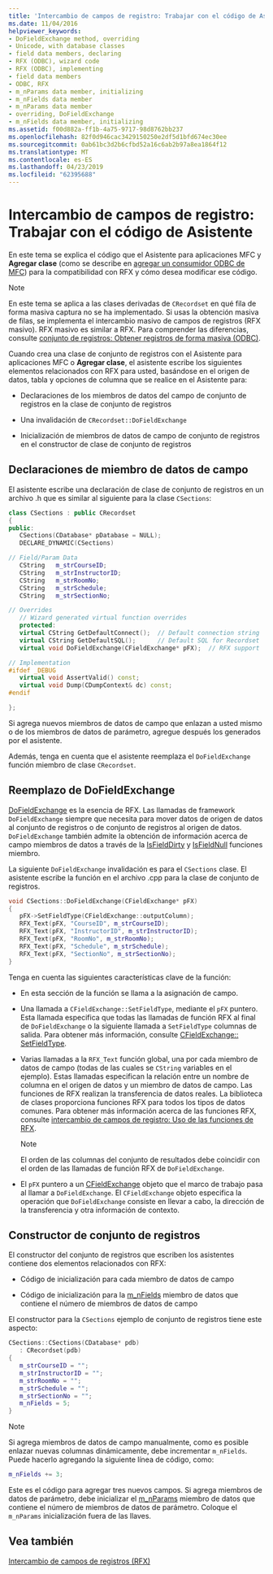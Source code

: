 ```yaml
---
title: 'Intercambio de campos de registro: Trabajar con el código de Asistente'
ms.date: 11/04/2016
helpviewer_keywords:
- DoFieldExchange method, overriding
- Unicode, with database classes
- field data members, declaring
- RFX (ODBC), wizard code
- RFX (ODBC), implementing
- field data members
- ODBC, RFX
- m_nParams data member, initializing
- m_nFields data member
- m_nParams data member
- overriding, DoFieldExchange
- m_nFields data member, initializing
ms.assetid: f00d882a-ff1b-4a75-9717-98d8762bb237
ms.openlocfilehash: 82f0d946cac3429150250e2df5d1bfd674ec30ee
ms.sourcegitcommit: 0ab61bc3d2b6cfbd52a16c6ab2b97a8ea1864f12
ms.translationtype: MT
ms.contentlocale: es-ES
ms.lasthandoff: 04/23/2019
ms.locfileid: "62395688"
---
```

# <a name="record-field-exchange-working-with-the-wizard-code"></a>Intercambio de campos de registro: Trabajar con el código de Asistente

En este tema se explica el código que el Asistente para aplicaciones MFC y **Agregar clase** (como se describe en [agregar un consumidor ODBC de MFC](../../mfc/reference/adding-an-mfc-odbc-consumer.md)) para la compatibilidad con RFX y cómo desea modificar ese código.

> [!NOTE]
>  En este tema se aplica a las clases derivadas de `CRecordset` en qué fila de forma masiva captura no se ha implementado. Si usas la obtención masiva de filas, se implementa el intercambio masivo de campos de registros (RFX masivo). RFX masivo es similar a RFX. Para comprender las diferencias, consulte [conjunto de registros: Obtener registros de forma masiva (ODBC)](../../data/odbc/recordset-fetching-records-in-bulk-odbc.md).

Cuando crea una clase de conjunto de registros con el Asistente para aplicaciones MFC o **Agregar clase**, el asistente escribe los siguientes elementos relacionados con RFX para usted, basándose en el origen de datos, tabla y opciones de columna que se realice en el Asistente para:

- Declaraciones de los miembros de datos del campo de conjunto de registros en la clase de conjunto de registros

- Una invalidación de `CRecordset::DoFieldExchange`

- Inicialización de miembros de datos de campo de conjunto de registros en el constructor de clase de conjunto de registros

##  <a name="_core_the_field_data_member_declarations"></a> Declaraciones de miembro de datos de campo

El asistente escribe una declaración de clase de conjunto de registros en un archivo .h que es similar al siguiente para la clase `CSections`:

```cpp
class CSections : public CRecordset
{
public:
   CSections(CDatabase* pDatabase = NULL);
   DECLARE_DYNAMIC(CSections)

// Field/Param Data
   CString   m_strCourseID;
   CString   m_strInstructorID;
   CString   m_strRoomNo;
   CString   m_strSchedule;
   CString   m_strSectionNo;

// Overrides
   // Wizard generated virtual function overrides
   protected:
   virtual CString GetDefaultConnect();  // Default connection string
   virtual CString GetDefaultSQL();      // Default SQL for Recordset
   virtual void DoFieldExchange(CFieldExchange* pFX);  // RFX support

// Implementation
#ifdef _DEBUG
   virtual void AssertValid() const;
   virtual void Dump(CDumpContext& dc) const;
#endif

};
```

Si agrega nuevos miembros de datos de campo que enlazan a usted mismo o de los miembros de datos de parámetro, agregue después los generados por el asistente.

Además, tenga en cuenta que el asistente reemplaza el `DoFieldExchange` función miembro de clase `CRecordset`.

##  <a name="_core_the_dofieldexchange_override"></a> Reemplazo de DoFieldExchange

[DoFieldExchange](../../mfc/reference/crecordset-class.md#dofieldexchange) es la esencia de RFX. Las llamadas de framework `DoFieldExchange` siempre que necesita para mover datos de origen de datos al conjunto de registros o de conjunto de registros al origen de datos. `DoFieldExchange` también admite la obtención de información acerca de campo miembros de datos a través de la [IsFieldDirty](../../mfc/reference/crecordset-class.md#isfielddirty) y [IsFieldNull](../../mfc/reference/crecordset-class.md#isfieldnull) funciones miembro.

La siguiente `DoFieldExchange` invalidación es para el `CSections` clase. El asistente escribe la función en el archivo .cpp para la clase de conjunto de registros.

```cpp
void CSections::DoFieldExchange(CFieldExchange* pFX)
{
   pFX->SetFieldType(CFieldExchange::outputColumn);
   RFX_Text(pFX, "CourseID", m_strCourseID);
   RFX_Text(pFX, "InstructorID", m_strInstructorID);
   RFX_Text(pFX, "RoomNo", m_strRoomNo);
   RFX_Text(pFX, "Schedule", m_strSchedule);
   RFX_Text(pFX, "SectionNo", m_strSectionNo);
}
```

Tenga en cuenta las siguientes características clave de la función:

- En esta sección de la función se llama a la asignación de campo.

- Una llamada a `CFieldExchange::SetFieldType`, mediante el `pFX` puntero. Esta llamada especifica que todas las llamadas de función RFX al final de `DoFieldExchange` o la siguiente llamada a `SetFieldType` columnas de salida. Para obtener más información, consulte [CFieldExchange:: SetFieldType](../../mfc/reference/cfieldexchange-class.md#setfieldtype).

- Varias llamadas a la `RFX_Text` función global, una por cada miembro de datos de campo (todas de las cuales se `CString` variables en el ejemplo). Estas llamadas especifican la relación entre un nombre de columna en el origen de datos y un miembro de datos de campo. Las funciones de RFX realizan la transferencia de datos reales. La biblioteca de clases proporciona funciones RFX para todos los tipos de datos comunes. Para obtener más información acerca de las funciones RFX, consulte [intercambio de campos de registro: Uso de las funciones de RFX](../../data/odbc/record-field-exchange-using-the-rfx-functions.md).

    > [!NOTE]
    >  El orden de las columnas del conjunto de resultados debe coincidir con el orden de las llamadas de función RFX de `DoFieldExchange`.

- El `pFX` puntero a un [CFieldExchange](../../mfc/reference/cfieldexchange-class.md) objeto que el marco de trabajo pasa al llamar a `DoFieldExchange`. El `CFieldExchange` objeto especifica la operación que `DoFieldExchange` consiste en llevar a cabo, la dirección de la transferencia y otra información de contexto.

##  <a name="_core_the_recordset_constructor"></a> Constructor de conjunto de registros

El constructor del conjunto de registros que escriben los asistentes contiene dos elementos relacionados con RFX:

- Código de inicialización para cada miembro de datos de campo

- Código de inicialización para la [m_nFields](../../mfc/reference/crecordset-class.md#m_nfields) miembro de datos que contiene el número de miembros de datos de campo

El constructor para la `CSections` ejemplo de conjunto de registros tiene este aspecto:

```cpp
CSections::CSections(CDatabase* pdb)
   : CRecordset(pdb)
{
   m_strCourseID = "";
   m_strInstructorID = "";
   m_strRoomNo = "";
   m_strSchedule = "";
   m_strSectionNo = "";
   m_nFields = 5;
}
```

> [!NOTE]
>  Si agrega miembros de datos de campo manualmente, como es posible enlazar nuevas columnas dinámicamente, debe incrementar `m_nFields`. Puede hacerlo agregando la siguiente línea de código, como:

```cpp
m_nFields += 3;
```

Este es el código para agregar tres nuevos campos. Si agrega miembros de datos de parámetro, debe inicializar el [m_nParams](../../mfc/reference/crecordset-class.md#m_nparams) miembro de datos que contiene el número de miembros de datos de parámetro. Coloque el `m_nParams` inicialización fuera de las llaves.

## <a name="see-also"></a>Vea también

[Intercambio de campos de registros (RFX)](../../data/odbc/record-field-exchange-rfx.md)
